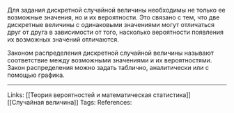Для задания дискретной случайной величины необходимы не только ее возможные значения, но и их вероятности. Это связано с тем, что две дискретные величины с одинаковыми значениями могут отличаться друг от друга в зависимости от того, насколько вероятности появления их возможных значений отличаются. 

Законом распределения дискретной случайной величины называют соответствие между возможными значениями и их вероятностями. Закон распределения можно задать таблично, аналитически или с помощью графика. 
___
Links: [[Теория вероятностей и математическая статистика]] [[Случайная величина]]
Tags: 
References: 